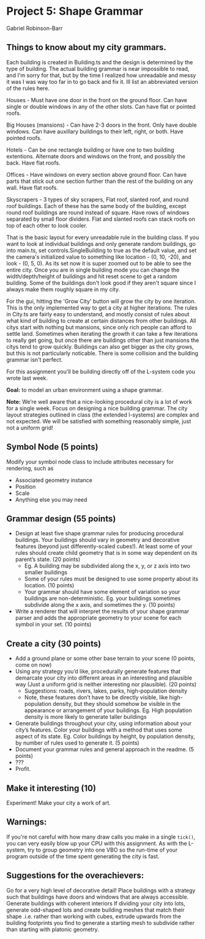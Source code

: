 ﻿
# Project 5: Shape Grammar

Gabriel Robinson-Barr
## Things to know about my city grammars.
Each building is created in Building.ts and the design is determined by the type of building. The actual building grammar is near impossible to read, and I'm sorry for that, but by the time I realized how unreadable and messy it was I was way too far in to go back and fix it. Ill list an abbreviated version of the rules here.

Houses -
Must have one door in the front on the ground floor.
Can have single or double windows in any of the other slots.
Can have flat or pointed roofs.

Big Houses (mansions) -
Can have 2-3 doors in the front.
Only have double windows.
Can have auxillary buildings to their left, right, or both.
Have pointed roofs.

Hotels -
Can be one rectangle building or have one to two building extentions.
Alternate doors and windows on the front, and possibly the back.
Have flat roofs.

Offices -
Have windows on every section above ground floor.
Can have parts that stick out one section further than the rest of the building on any wall.
Have flat roofs.

Skyscrapers -
3 types of sky scrapers, Flat roof, slanted roof, and round roof buildings.
Each of these has the same body of the building, except round roof buildings are round instead of square.
Have rows of windows separated by small floor dividers.
Flat and slanted roofs can stack roofs on top of each other to look cooler.


That is the basic layout for every unreadable rule in the building class. If you want to look at individual buildings and only generate random buildings, go into main.ts, set controls.SingleBuilding to true as the default value, and set the camera's initialized value to something like location - (0, 10, -20), and look - (0, 5, 0). As its set now it is super zoomed out to be able to see the entire city. Once you are in single building mode you can change the width/depth/height of buildings and hit reset scene to get a random building. Some of the buildings don't look good if they aren't square since I always make them roughly square in my city.


For the gui, hitting the 'Grow City' button will grow the city by one iteration. This is the only implemented way to get a city at higher iterations. The rules in City.ts are fairly easy to understand, and mostly consist of rules about what kind of building to create at certain distances from other buildings. All citys start with nothing but mansions, since only rich people can afford to settle land. Sometimes when iterating the growth it can take a few iterations to really get going, but once there are buildings other than just mansions the citys tend to grow quickly. Buildings can also get bigger as the city grows, but this is not particularly noticable. There is some collision and the building grammar isn't perfect.

For this assignment you'll be building directly off of the L-system code you
wrote last week.

**Goal:** to model an urban environment using a shape grammar.

**Note:** We’re well aware that a nice-looking procedural city is a lot of work for a single week. Focus on designing a nice building grammar. The city layout strategies outlined in class (the extended l-systems) are complex and not expected. We will be satisfied with something reasonably simple, just not a uniform grid!

## Symbol Node (5 points)
Modify your symbol node class to include attributes necessary for rendering, such as
- Associated geometry instance
- Position
- Scale
- Anything else you may need

## Grammar design (55 points)
- Design at least five shape grammar rules for producing procedural buildings. Your buildings should vary in geometry and decorative features (beyond just differently-scaled cubes!). At least some of your rules should create child geometry that is in some way dependent on its parent’s state. (20 points)
    - Eg. A building may be subdivided along the x, y, or z axis into two smaller buildings
    - Some of your rules must be designed to use some property about its location. (10 points)
    - Your grammar should have some element of variation so your buildings are non-deterministic.  Eg. your buildings sometimes subdivide along the x axis, and sometimes the y. (10 points)   
- Write a renderer that will interpret the results of your shape grammar parser and adds the appropriate geometry to your scene for each symbol in your set. (10 points)

## Create a city (30 points)
- Add a ground plane or some other base terrain to your scene (0 points, come on now)
- Using any strategy you’d like, procedurally generate features that demarcate your city into different areas in an interesting and plausible way (Just a uniform grid is neither interesting nor plausible). (20 points)
    - Suggestions: roads, rivers, lakes, parks, high-population density
    - Note, these features don’t have to be directly visible, like high-population density, but they should somehow be visible in the appearance or arrangement of your buildings. Eg. High population density is more likely to generate taller buildings
- Generate buildings throughout your city, using information about your city’s features. Color your buildings with a method that uses some aspect of its state. Eg. Color buildings by height, by population density, by number of rules used to generate it. (5 points)
- Document your grammar rules and general approach in the readme. (5 points)
- ???
- Profit.

## Make it interesting (10)
Experiment! Make your city a work of art.

## Warnings:
If you're not careful with how many draw calls you make in a single `tick()`,
you can very easily blow up your CPU with this assignment. As with the L-system,
try to group geometry into one VBO so the run-time of your program outside of
the time spent generating the city is fast.

## Suggestions for the overachievers:
Go for a very high level of decorative detail!
Place buildings with a strategy such that buildings have doors and windows that are always accessible.
Generate buildings with coherent interiors
If dividing your city into lots, generate odd-shaped lots and create building meshes that match their shape .i.e. rather than working with cubes, extrude upwards from the building footprints you find to generate a starting mesh to subdivide rather than starting with platonic geometry.
